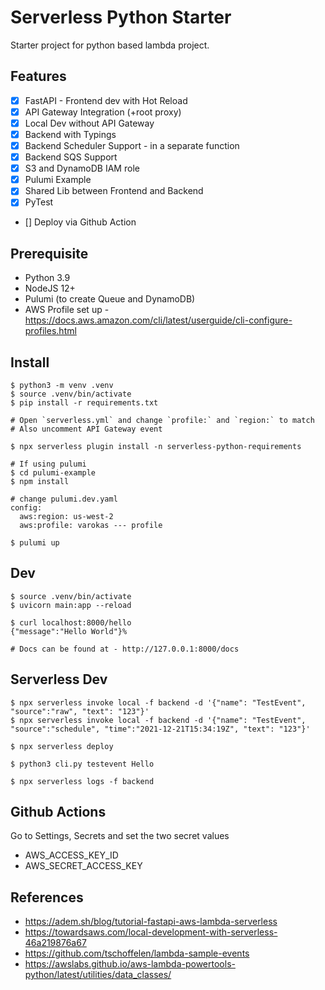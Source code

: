# Serverless Python Starter

Starter project for python based lambda project.

## Features
- [X] FastAPI - Frontend dev with Hot Reload
- [X] API Gateway Integration (+root proxy)
- [X] Local Dev without API Gateway
- [X] Backend with Typings
- [X] Backend Scheduler Support  - in a separate function
- [X] Backend SQS Support
- [X] S3 and DynamoDB IAM role
- [X] Pulumi Example 
- [X] Shared Lib between Frontend and Backend
- [X] PyTest
- [] Deploy via Github Action

## Prerequisite
* Python 3.9
* NodeJS 12+
* Pulumi (to create Queue and DynamoDB)
* AWS Profile set up - https://docs.aws.amazon.com/cli/latest/userguide/cli-configure-profiles.html

## Install
```
$ python3 -m venv .venv
$ source .venv/bin/activate
$ pip install -r requirements.txt

# Open `serverless.yml` and change `profile:` and `region:` to match
# Also uncomment API Gateway event 

$ npx serverless plugin install -n serverless-python-requirements

# If using pulumi
$ cd pulumi-example
$ npm install

# change pulumi.dev.yaml
config:
  aws:region: us-west-2
  aws:profile: varokas --- profile

$ pulumi up
```

## Dev
```
$ source .venv/bin/activate
$ uvicorn main:app --reload

$ curl localhost:8000/hello
{"message":"Hello World"}%

# Docs can be found at - http://127.0.0.1:8000/docs
```

## Serverless Dev
```
$ npx serverless invoke local -f backend -d '{"name": "TestEvent", "source":"raw", "text": "123"}'
$ npx serverless invoke local -f backend -d '{"name": "TestEvent", "source":"schedule", "time":"2021-12-21T15:34:19Z", "text": "123"}'

$ npx serverless deploy

$ python3 cli.py testevent Hello

$ npx serverless logs -f backend
```

## Github Actions
Go to Settings, Secrets and set the two secret values
* AWS_ACCESS_KEY_ID
* AWS_SECRET_ACCESS_KEY

## References
* https://adem.sh/blog/tutorial-fastapi-aws-lambda-serverless
* https://towardsaws.com/local-development-with-serverless-46a219876a67
* https://github.com/tschoffelen/lambda-sample-events
* https://awslabs.github.io/aws-lambda-powertools-python/latest/utilities/data_classes/